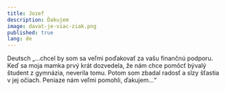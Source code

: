 ```yaml
---
title: Jozef
description: Ďakujem
image: davat-je-viac-ziak.png
published: true
lang: de
---
```

Deutsch
„...chcel by som sa veľmi poďakovať za vašu finančnú podporu. Keď sa moja mamka prvý krát dozvedela, že nám chce pomôcť bývalý študent z gymnázia, neverila tomu. Potom som zbadal radosť a slzy šťastia v jej očiach. Peniaze nám veľmi pomohli, ďakujem...“
